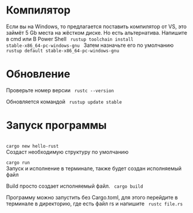 # Компилятор
Если вы на Windows, то предлагается поставить компилятор от VS, это займёт 5 Gb места на жёстком диске. Но есть альтернатива. Напишите в cmd или В Power Shell
<code>
rustup toolchain install stable-x86_64-pc-windows-gnu
</code>
Затем назначьте его по умолчанию
<code>
rustup default stable-x86_64-pc-windows-gnu
</code>

# Обновление
Проверьте номер версии
<code>
rustc --version
</code>

Обновляется командой
<code>
rustup update stable
</code>

# Запуск программы
<code>
cargo new hello-rust
</code>
Cоздаст необходимую структуру по умолчанию </br>

<code>
cargo run
</code>
Запуск и исполнение в терминале, также будет создан исполняемый файл</br>

Build просто создает исполняемый файл.
<code>
cargo build
</code>

Программу можно запустить без Cargo.toml, для этого перейдите в терминале в директорию, где есть файл rs и напишите 
<code>
rustc file.rs
</code>